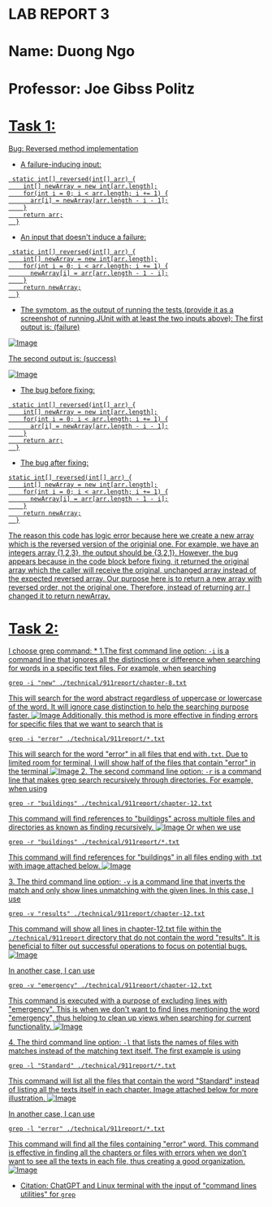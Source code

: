 # LAB REPORT 3
# Name: Duong Ngo
# Professor: Joe Gibss Politz

# <u> Task 1:
Bug: Reversed method implementation
* A failure-inducing input:

```
 static int[] reversed(int[] arr) {
    int[] newArray = new int[arr.length];
    for(int i = 0; i < arr.length; i += 1) {
      arr[i] = newArray[arr.length - i - 1];
    }
    return arr;
  }
```
* An input that doesn't induce a failure:

```
 static int[] reversed(int[] arr) {
    int[] newArray = new int[arr.length];
    for(int i = 0; i < arr.length; i += 1) {
      newArray[i] = arr[arr.length - 1 - i];
    }
    return newArray;
  }

```

* The symptom, as the output of running the tests (provide it as a screenshot of running JUnit with at least the two inputs above):
<u> The first output is: (failure)

![Image](output1.png)

<u> The second output is: (success)

![Image](output2.png)

* The bug before fixing: 
```
 static int[] reversed(int[] arr) {
    int[] newArray = new int[arr.length];
    for(int i = 0; i < arr.length; i += 1) {
      arr[i] = newArray[arr.length - i - 1];
    }
    return arr;
  }
```
* The bug after fixing:
```
static int[] reversed(int[] arr) {
    int[] newArray = new int[arr.length];
    for(int i = 0; i < arr.length; i += 1) {
      newArray[i] = arr[arr.length - 1 - i];
    }
    return newArray;
  }
```
The reason this code has logic error because here we create a new array which is the reversed version of the originial one. For example,
we have an integers array {1,2,3}, the output should be {3,2,1}. However, the bug appears because in the code block before fixing, it 
returned the original array which the caller will receive the original, unchanged array instead of the expected reversed array. Our purpose here is to return a new array with reversed order, not the original one. Therefore, instead of returning arr, I changed it to return newArray. 

# <u> Task 2:
I choose grep command:
<u> * 
1.The first command line option: `-i` is a command line that ignores all the distinctions or difference when searching for words in a specific text files. For example, when searching 

```
grep -i "new" ./technical/911report/chapter-8.txt
```
This will search for the word abstract regardless of uppercase or lowercase of the word. It will ignore case distinction to help the searching purpose faster.
![Image](grepinew.png)
Additionally, this method is more effective in finding errors for specific files that we want to search that is 
```
grep -i "error" ./technical/911report/*.txt
```
This will search for the word "error" in all files that end with`.txt`. Due to limited room for terminal, I will show half of the files that contain "error" in the terminal
![Image](grepierror.png)
<u> 2. The second command line option: `-r` is a command line that makes grep search recursively through directories. For example, 
when using 
```
grep -r "buildings" ./technical/911report/chapter-12.txt
```
This command will find references to "buildings" across multiple files and directories as known as finding recursively. 
![Image](greprbuildings.png)
Or when we use 
```
grep -r "buildings" ./technical/911report/*.txt
```
This command will find references for "buildings" in all files ending with .txt with image attached below. 
![Image](greprbuildingsall.png)

<u> 3. The third command line option: `-v` is a command line that inverts the match and only show lines unmatching with the given lines. In this case, I use 
```
grep -v "results" ./technical/911report/chapter-12.txt
```
This command will show all lines in chapter-12.txt file within the `./technical/911report` directory that do not contain the word "results". It is beneficial to filter out successful operations to focus on potential bugs. 
![Image](grepvresults.png)

In another case, I can use 
```
grep -v "emergency" ./technical/911report/chapter-12.txt
```
This command is executed with a purpose of excluding lines with "emergency". This is when we don't want to find lines mentioning the word "emergency", thus helping to clean up views when searching for current functionality. 
![Image](grepvemergency.png)

<u> 4. The third command line option: `-l` that lists the names of files with matches instead of the matching text itself. The first example is using 
```
grep -l "Standard" ./technical/911report/*.txt
```
This command will list all the files that contain the word "Standard" instead of listing all the texts itself in each chapter. Image attached below for more illustration. 
![Image](greplStandard.png)

In another case, I can use 
```
grep -l "error" ./technical/911report/*.txt
```
This command will find all the files containing "error" word. This command is effective in finding all the chapters or files with errors when we don't want to see all the texts in each file, thus creating a good organization. 
![Image](greplerror.png)

* Citation: ChatGPT and Linux terminal with the input of "command lines utilities" for `grep`




